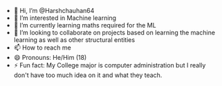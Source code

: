 - 👋 Hi, I’m @Harshchauhan64
- 👀 I’m interested in Machine learning
- 🌱 I’m currently learning maths required for the ML
- 💞️ I’m looking to collaborate on projects based on learning the machine learning as well as other structural entities 
- 📫 How to reach me 
- 😄 Pronouns: He/Him (18)
- ⚡ Fun fact: My College major is computer administration but I really don't have too much idea on it and what they teach.
<!---
Harshchauhan64/Harshchauhan64 is a ✨ special ✨ repository because its `README.md` (this file) appears on your GitHub profile.
You can click the Preview link to take a look at your changes.
--->
